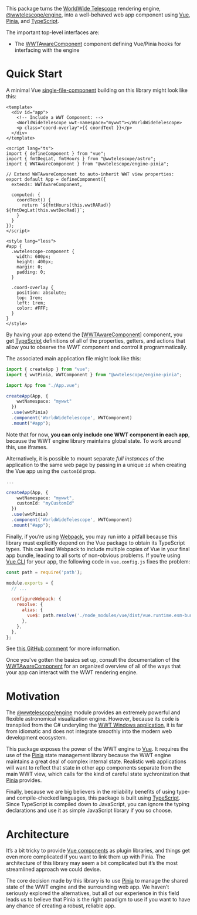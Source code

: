 This package turns the [WorldWide Telescope][wwt] rendering engine,
[@wwtelescope/engine], into a well-behaved web app component using [Vue],
[Pinia], and [TypeScript].

[wwt]: https://worldwidetelescope.org/home/
[@wwtelescope/engine]: https://github.com/WorldWideTelescope/wwt-webgl-engine
[Vue]: https://vuejs.org/
[Pinia]: https://pinia.vuejs.org/
[TypeScript]: https://www.typescriptlang.org/

The important top-level interfaces are:

- The [WWTAwareComponent] component defining Vue/Pinia hooks for interfacing with the
  engine

[createPlugin]: ./globals.html#createplugin
[WWTAwareComponent]: ./classes/wwtawarecomponent.html


# Quick Start

A minimal Vue [single-file-component][sfc] building on this library might look like
this:

[sfc]: https://vuejs.org/v2/guide/single-file-components.html

```vue
<template>
  <div id="app">
    <!-- Include a WWT Component: -->
    <WorldWideTelescope wwt-namespace="mywwt"></WorldWideTelescope>
    <p class="coord-overlay">{{ coordText }}</p>
  </div>
</template>

<script lang="ts">
import { defineComponent } from "vue";
import { fmtDegLat, fmtHours } from "@wwtelescope/astro";
import { WWTAwareComponent } from "@wwtelescope/engine-pinia";

// Extend WWTAwareComponent to auto-inherit WWT view properties:
export default App = defineComponent({
  extends: WWTAwareComponent,

  computed: {
    coordText() {
      return `${fmtHours(this.wwtRARad)} ${fmtDegLat(this.wwtDecRad)}`;
    }
  }
});
</script>

<style lang="less">
#app {
  .wwtelescope-component {
    width: 600px;
    height: 400px;
    margin: 0;
    padding: 0;
  }

  .coord-overlay {
    position: absolute;
    top: 1rem;
    left: 1rem;
    color: #FFF;
  }
}
</style>
```

By having your app extend the [[WWTAwareComponent]] component, you get [TypeScript]
definitions of all of the properties, getters, and actions that allow
you to observe the WWT component and control it programmatically.

The associated main application file might look like this:

```ts
import { createApp } from "vue";
import { wwtPinia, WWTComponent } from "@wwtelescope/engine-pinia";

import App from "./App.vue";

createApp(App, {
    wwtNamespace: "mywwt"
  })
  .use(wwtPinia)
  .component('WorldWideTelescope', WWTComponent)
  .mount("#app");
```

Note that for now, **you can only include one WWT component in each app**,
because the WWT engine library maintains global state. To work around this, use
iframes. 

Alternatively, it is possible to mount separate *full instances* of
the application to the same web page by passing in a unique `id` when creating
the Vue app using the `customId` prop.

```ts
...

createApp(App, {
    wwtNamespace: "mywwt",
    customId: "myCustomId"
  })
  .use(wwtPinia)
  .component('WorldWideTelescope', WWTComponent)
  .mount("#app");
```

Finally, if you’re using [Webpack], you may run into a pitfall because this
library must explicitly depend on the Vue package to obtain its TypeScript
types. This can lead Webpack to include multiple copies of Vue in your final app
bundle, leading to all sorts of non-obvious problems. If you’re using [Vue CLI]
for your app, the following code in `vue.config.js` fixes the problem:

[Webpack]: https://webpack.js.org/
[Vue CLI]: https://cli.vuejs.org/

```js
const path = require('path');

module.exports = {
  // ...

  configureWebpack: {
    resolve: {
      alias: {
        vue$: path.resolve('./node_modules/vue/dist/vue.runtime.esm-bundler.js'),
      },
    },
  },
};
```

See [this GitHub
comment](https://github.com/vuejs/vue-cli/issues/4271#issuecomment-585299391)
for more information.

Once you've gotten the basics set up, consult the documentation of the
[WWTAwareComponent] for an organized overview of all of the ways that your app
can interact with the WWT rendering engine.


# Motivation

The [@wwtelescope/engine] module provides an extremely powerful and flexible
astronomical visualization engine. However, because its code is transpiled from
the C# underyling the [WWT Windows application][wwt-windows], it is far from
idiomatic and does not integrate smoothly into the modern web development
ecosystem.

[wwt-windows]: https://github.com/WorldWideTelescope/wwt-windows-client

This package exposes the power of the WWT engine to [Vue]. It requires the use
of the [Pinia] state management library because the WWT engine maintains a great
deal of complex internal state. Realistic web applications will want to reflect
that state in other app components separate from the main WWT view, which calls
for the kind of careful state sychronization that [Pinia] provides.

Finally, because we are big believers in the reliability benefits of using type-
and compile-checked languages, this package is built using [TypeScript]. Since
TypeScript is compiled down to JavaScript, you can ignore the typing
declarations and use it as simple JavaScript library if you so choose.


# Architecture

It’s a bit tricky to provide [Vue components][vue-component] as plugin
libraries, and things get even more complicated if you want to link them up with
Pinia. The architecture of this library may seem a bit complicated but it’s the
most streamlined approach we could devise.

[vue-component]: https://vuejs.org/v2/guide/components.html

The core decision made by this library is to use [Pinia] to manage the shared
state of the WWT engine and the surrounding web app. We haven’t seriously
explored the alternatives, but all of our experience in this field leads us to
believe that Pinia is the right paradigm to use if you want to have any chance of
creating a robust, reliable app.
